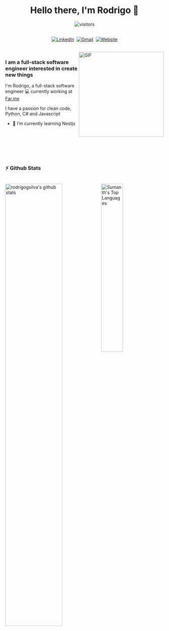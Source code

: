 <p>
  <h1 align="center"><b>Hello there, I'm Rodrigo 👋</b></h1>
</p>

<p align="center">
    <img align="center" alt="visitors" src="https://gpvc.arturio.dev/rodrigogsilva" />
</p>

<p align="center">
<br>
<a href="https://www.linkedin.com/in/rodrigogoncalvess/"><img src="https://img.shields.io/badge/linkedin-%230077B5.svg?&style=for-the-badge&logo=linkedin&logoColor=white" alt="LinkedIn" /></a>&nbsp;
<a href="mailto:rodrigogoncalveess@gmail.com"><img src="https://img.shields.io/badge/gmail-%23D14836.svg?&style=for-the-badge&logo=gmail&logoColor=white" alt="Gmail"/></a>&nbsp;
<a href="https://rodrigogsilva.vercel.app/"><img alt="Website" src="https://img.shields.io/website?style=for-the-badge&up_message=portfolio&url=https%3A%2F%2Fkkvanonymous.github.io%2F"></a>
</p>

<br>

<img align="right" height="270px" alt="GIF" src="https://i.pinimg.com/originals/e4/26/70/e426702edf874b181aced1e2fa5c6cde.gif" />

### I am a full-stack software engineer interested in create new things

I'm Rodrigo, a full-stack software engineer 💻 currently working at [Far.me](http://farme.com.br/)

I have a passion for clean code, Python, C# and Javascript

- 🌱 I’m currently learning Nestjs

<br /><br /><br /><br /><br />

### :zap: Github Stats

<br />
  <img align="left" src="https://github-readme-stats.vercel.app/api?username=rodrigogsilva&show_icons=true&theme=tokyonight" alt="rodrigogsilva's github stats" width="60%">
  
<img src="https://github-readme-stats.vercel.app/api/top-langs/?username=rodrigogsilva&langs_count=5&theme=tokyonight" width="37%" alt="Sumanth's Top Languages">
